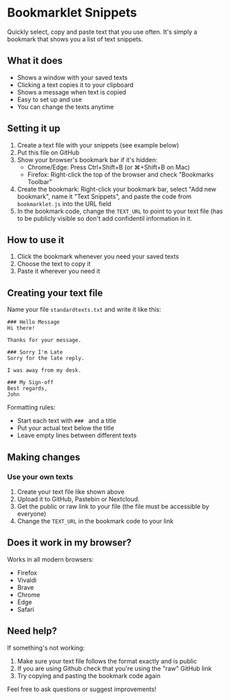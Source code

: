 # Bookmarklet Snippets

Quickly select, copy and paste text that you use often. It's simply a bookmark that shows you a list of text snippets.

## What it does

- Shows a window with your saved texts
- Clicking a text copies it to your clipboard
- Shows a message when text is copied
- Easy to set up and use
- You can change the texts anytime

## Setting it up

1. Create a text file with your snippets (see example below)
2. Put this file on GitHub
3. Show your browser's bookmark bar if it's hidden:
   - Chrome/Edge: Press Ctrl+Shift+B (or ⌘+Shift+B on Mac)
   - Firefox: Right-click the top of the browser and check "Bookmarks Toolbar"
4. Create the bookmark:
  Right-click your bookmark bar, select "Add new bookmark", name it "Text Snippets", and paste the code from `bookmarklet.js` into the URL field
5. In the bookmark code, change the `TEXT_URL` to point to your text file (has to be publicly visible so don't add confidentil information in it.

## How to use it

1. Click the bookmark whenever you need your saved texts
2. Choose the text to copy it
3. Paste it wherever you need it

## Creating your text file

Name your file `standardtexts.txt` and write it like this:

```
### Hello Message
Hi there!

Thanks for your message.

### Sorry I'm Late
Sorry for the late reply.

I was away from my desk.

### My Sign-off
Best regards,
John
```

Formatting rules:
- Start each text with `### ` and a title
- Put your actual text below the title
- Leave empty lines between different texts

## Making changes

### Use your own texts
1. Create your text file like shown above
2. Upload it to GitHub, Pastebin or Nextcloud.
3. Get the public or raw link to your file (the file must be accessible by everyone)
4. Change the `TEXT_URL` in the bookmark code to your link

## Does it work in my browser?

Works in all modern browsers:
- Firefox
- Vivaldi
- Brave
- Chrome
- Edge
- Safari

## Need help?

If something's not working:
1. Make sure your text file follows the format exactly and is public
2. If you are using Github check that you're using the "raw" GitHub link
3. Try copying and pasting the bookmark code again

Feel free to ask questions or suggest improvements!
